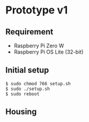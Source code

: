 # Prototype v1
## Requirement
- Raspberry Pi Zero W
- Raspberry Pi OS Lite (32-bit)

## Initial setup

```:bash
$ sudo chmod 766 setup.sh
$ sudo ./setup.sh
$ sudo reboot
```

## Housing
